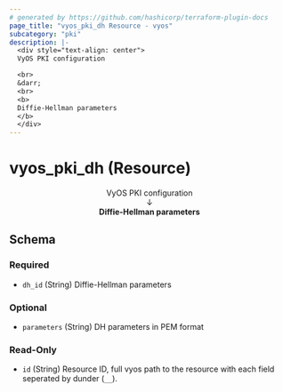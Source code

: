 ```yaml
---
# generated by https://github.com/hashicorp/terraform-plugin-docs
page_title: "vyos_pki_dh Resource - vyos"
subcategory: "pki"
description: |-
  <div style="text-align: center">
  VyOS PKI configuration

  <br>
  &darr;
  <br>
  <b>
  Diffie-Hellman parameters
  </b>
  </div>
---
```


# vyos_pki_dh (Resource)

<div style="text-align: center">
VyOS PKI configuration

<br>
&darr;
<br>
<b>
Diffie-Hellman parameters
</b>
</div>



<!-- schema generated by tfplugindocs -->
## Schema

### Required

- `dh_id` (String) Diffie-Hellman parameters

### Optional

- `parameters` (String) DH parameters in PEM format

### Read-Only

- `id` (String) Resource ID, full vyos path to the resource with each field seperated by dunder (`__`).
